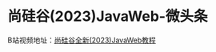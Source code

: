 # 尚硅谷(2023)JavaWeb-微头条

B站视频地址：[尚硅谷全新(2023)JavaWeb教程](https://www.bilibili.com/video/BV1UN411x7xe/?spm_id_from=333.337.search-card.all.click&vd_source=6a52cb5584a27d15fef899709f53ef75)

